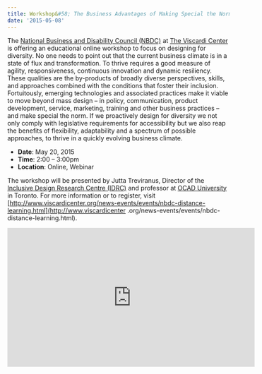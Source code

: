 ```yaml
---
title: Workshop&#58; The Business Advantages of Making Special the Norm
date: '2015-05-08'
---
```

The [National Business and Disability Council (NBDC)](http://www.viscardicenter.org/services/nbdc/) at [The Viscardi Center](http://www.viscardicenter.org/) is offering an educational online workshop to focus on designing for diversity.
No one needs to point out that the current business climate is in a state of flux
and transformation. To thrive requires a good measure of agility, responsiveness,
continuous innovation and dynamic resiliency. These qualities are the by-products of
broadly diverse perspectives, skills, and approaches combined with the conditions
that foster their inclusion. Fortuitously, emerging technologies and associated
practices make it viable to move beyond mass design – in policy, communication,
product development, service, marketing, training and other business practices –
and make special the norm. If we proactively design for diversity we not only comply
with legislative requirements for accessibility but we also reap the benefits of
flexibility, adaptability and a spectrum of possible approaches, to thrive in a
quickly evolving business climate.

- **Date**: May 20, 2015
- **Time**: 2:00 – 3:00pm
- **Location**: Online, Webinar

The workshop will be presented by Jutta Treviranus, Director of the
[Inclusive Design Research Centre (IDRC)](http://idrc.ocadu.ca/)
and professor at [OCAD University](http://ocadu.ca) in Toronto.
For more information or to register, visit [http://www.viscardicenter.org/news-events/events/nbdc-distance-learning.html](http://www.viscardicenter
.org/news-events/events/nbdc-distance-learning.html).
<iframe width="560" height="315" src="https://www.youtube-nocookie.com/embed/cjXKHz
cQypw" frameborder="0" allow="autoplay; encrypted-media" allowfullscreen></iframe>

